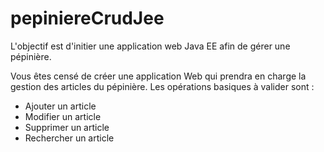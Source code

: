 # pepiniereCrudJee

L'objectif est d'initier une application web Java EE afin de gérer une pépinière.

Vous êtes censé de créer une application Web qui prendra en charge la gestion des articles du pépinière. Les opérations basiques à valider sont :

* Ajouter un article
* Modifier un article
* Supprimer un article
* Rechercher un article
